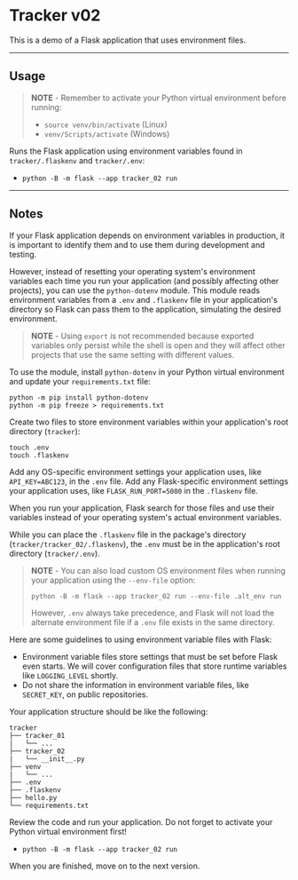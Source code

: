 # Tracker v02

This is a demo of a Flask application that uses environment files.

-----

## Usage

> **NOTE** - Remember to activate your Python virtual environment before running:
>
> - `source venv/bin/activate` (Linux)
> - `venv/Scripts/activate` (Windows)

Runs the Flask application using environment variables found in `tracker/.flaskenv` and `tracker/.env`:

- `python -B -m flask --app tracker_02 run`

-----

## Notes

If your Flask application depends on environment variables in production, it is important to identify them and to use them during development and testing.

However, instead of resetting your operating system's environment variables each time you run your application (and possibly affecting other projects), you can use the `python-dotenv` module. This module reads environment variables from a `.env` and `.flaskenv` file in your application's directory so Flask can pass them to the application, simulating the desired environment.

> **NOTE** - Using `export` is not recommended because exported variables only persist while the shell is open and they will affect other projects that use the same setting with different values.

To use the module, install `python-dotenv` in your Python virtual environment and update your `requirements.txt` file:

```shell
python -m pip install python-dotenv
python -m pip freeze > requirements.txt
```

Create two files to store environment variables within your application's root directory (`tracker`):

```shell
touch .env
touch .flaskenv
```

Add any OS-specific environment settings your application uses, like `API_KEY=ABC123`, in the `.env` file.
Add any Flask-specific environment settings your application uses, like `FLASK_RUN_PORT=5000` in the `.flaskenv` file.

When you run your application, Flask search for those files and use their variables instead of your operating system's actual environment variables.

While you can place the `.flaskenv` file in the package's directory (`tracker/tracker_02/.flaskenv`), the `.env` must be in the application's root directory (`tracker/.env`).

> **NOTE** - You can also load custom OS environment files when running your application using the `--env-file` option:
>
> ```shell
> python -B -m flask --app tracker_02 run --env-file .alt_env run
> ```
>
> However, `.env` always take precedence, and Flask will not load the alternate environment file if a `.env` file exists in the same directory.

Here are some guidelines to using environment variable files with Flask:

- Environment variable files store settings that must be set before Flask even starts. We will cover configuration files that store runtime variables like `LOGGING_LEVEL` shortly.
- Do not share the information in environment variable files, like `SECRET_KEY`, on public repositories.

Your application structure should be like the following:

```text
tracker
├── tracker_01
|   └── ...
├── tracker_02
|   └── __init__.py
├── venv
|   └── ...
├── .env
├── .flaskenv
├── hello.py
└── requirements.txt
```

Review the code and run your application. Do not forget to activate your Python virtual environment first!

- `python -B -m flask --app tracker_02 run`

When you are finished, move on to the next version.
